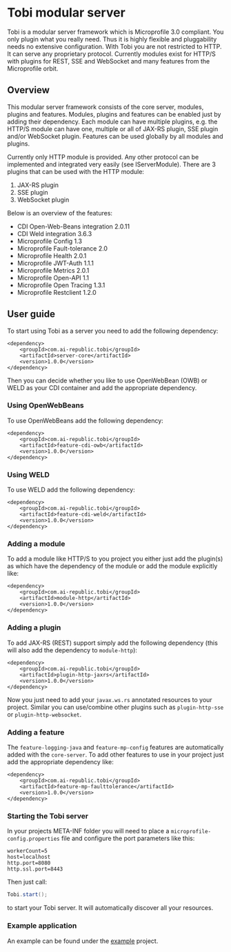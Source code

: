 # Tobi modular server
Tobi is a modular server framework which is Microprofile 3.0 compliant. You only plugin what you really need. Thus it is highly flexible and pluggability needs no extensive configuration.
With Tobi you are not restricted to HTTP. It can serve any proprietary protocol. 
Currently modules exist for HTTP/S with plugins for REST, SSE and WebSocket and many features from the Microprofile orbit.

## Overview
This modular server framework consists of the core server, modules, plugins and features.
Modules, plugins and features can be enabled just by adding their dependency.
Each module can have multiple plugins, e.g. the HTTP/S module can have one, multiple or all of JAX-RS plugin, SSE plugin and/or WebSocket plugin.
Features can be used globally by all modules and plugins.

Currently only HTTP module is provided. Any other protocol can be implemented and integrated very easily (see IServerModule).
There are 3 plugins that can be used with the HTTP module:

1.  JAX-RS plugin
2.  SSE plugin
3.  WebSocket plugin
 
Below is an overview of the features:

*   CDI Open-Web-Beans integration 2.0.11
*   CDI Weld integration 3.6.3
*   Microprofile Config 1.3
*   Microprofile Fault-tolerance 2.0
*   Microprofile Health 2.0.1
*   Microprofile JWT-Auth 1.1.1
*   Microprofile Metrics 2.0.1
*   Microprofile Open-API 1.1
*   Microprofile Open Tracing 1.3.1
*   Microprofile Restclient 1.2.0

## User guide
To start using Tobi as a server you need to add the following dependency:

```maven
<dependency>
	<groupId>com.ai-republic.tobi</groupId>
	<artifactId>server-core</artifactId>
	<version>1.0.0</version>
</dependency>
```

Then you can decide whether you like to use OpenWebBean (OWB) or WELD as your CDI container and add the appropriate dependency.

### Using OpenWebBeans
To use OpenWebBeans add the following dependency:

```maven
<dependency>
	<groupId>com.ai-republic.tobi</groupId>
	<artifactId>feature-cdi-owb</artifactId>
	<version>1.0.0</version>
</dependency>
```

### Using WELD
To use WELD add the following dependency:

```maven
<dependency>
	<groupId>com.ai-republic.tobi</groupId>
	<artifactId>feature-cdi-weld</artifactId>
	<version>1.0.0</version>
</dependency>
```

### Adding a module
To add a module like HTTP/S to you project you either just add the plugin(s) as which have the dependency of the module or add the module explicitly like:

```maven
<dependency>
	<groupId>com.ai-republic.tobi</groupId>
	<artifactId>module-http</artifactId>
	<version>1.0.0</version>
</dependency>
```

### Adding a plugin
To add JAX-RS (REST) support simply add the following dependency (this will also add the dependency to `module-http`):

```maven
<dependency>
	<groupId>com.ai-republic.tobi</groupId>
	<artifactId>plugin-http-jaxrs</artifactId>
	<version>1.0.0</version>
</dependency>
```

Now you just need to add your `javax.ws.rs` annotated resources to your project.
Similar you can use/combine other plugins such as `plugin-http-sse` or `plugin-http-websocket`.

### Adding a feature
The `feature-logging-java` and `feature-mp-config` features are automatically added with the `core-server`.
To add other features to use in your project just add the appropriate dependency like:

```maven
<dependency>
	<groupId>com.ai-republic.tobi</groupId>
	<artifactId>feature-mp-faulttolerance</artifactId>
	<version>1.0.0</version>
</dependency>
```


### Starting the Tobi server
In your projects META-INF folder you will need to place a `microprofile-config.properties` file and configure the port parameters like this:

```properties
workerCount=5
host=localhost
http.port=8080
http.ssl.port=8443
```
Then just call:

```java
Tobi.start();
```

to start your Tobi server. It will automatically discover all your resources.


### Example application
An example can be found under the [example](https://github.com/ai-republic/tobi/tree/master/example) project.


